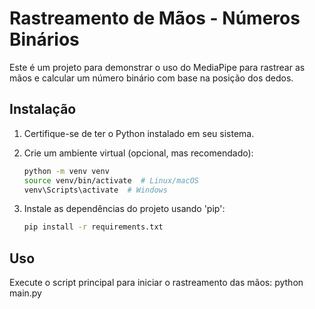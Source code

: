 # Rastreamento de Mãos - Números Binários

Este é um projeto para demonstrar o uso do MediaPipe para rastrear as mãos e calcular um número binário com base na posição dos dedos.

## Instalação

1. Certifique-se de ter o Python instalado em seu sistema.

2. Crie um ambiente virtual (opcional, mas recomendado):
   ```bash
   python -m venv venv
   source venv/bin/activate  # Linux/macOS
   venv\Scripts\activate  # Windows

3. Instale as dependências do projeto usando 'pip':
    ```bash
    pip install -r requirements.txt

## Uso

Execute o script principal para iniciar o rastreamento das mãos:
    python main.py